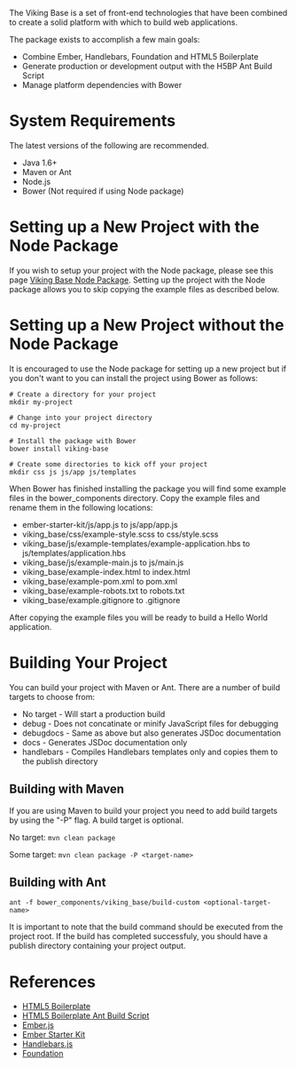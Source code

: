 The Viking Base is a set of front-end technologies that have been combined to create a solid platform with which to build web applications.

The package exists to accomplish a few main goals:

* Combine Ember, Handlebars, Foundation and HTML5 Boilerplate
* Generate production or development output with the H5BP Ant Build Script
* Manage platform dependencies with Bower

# System Requirements
The latest versions of the following are recommended.

* Java 1.6+
* Maven or Ant
* Node.js
* Bower (Not required if using Node package)

# Setting up a New Project with the Node Package
If you wish to setup your project with the Node package, please see this page [Viking Base Node Package](https://github.com/jneurock/viking-base-node-package). Setting up the project with the Node package allows you to skip copying the example files as described below.

# Setting up a New Project without the Node Package
It is encouraged to use the Node package for setting up a new project but if you don't want to you can install the project using Bower as follows:

```
# Create a directory for your project
mkdir my-project

# Change into your project directory
cd my-project

# Install the package with Bower
bower install viking-base

# Create some directories to kick off your project
mkdir css js js/app js/templates
```

When Bower has finished installing the package you will find some example files in the bower_components directory. Copy the example files and rename them in the following locations:

* ember-starter-kit/js/app.js to js/app/app.js
* viking_base/css/example-style.scss to css/style.scss
* viking_base/js/example-templates/example-application.hbs to js/templates/application.hbs
* viking_base/js/example-main.js to js/main.js
* viking_base/example-index.html to index.html
* viking_base/example-pom.xml to pom.xml
* viking_base/example-robots.txt to robots.txt
* viking_base/example.gitignore to .gitignore

After copying the example files you will be ready to build a Hello World application.

# Building Your Project
You can build your project with Maven or Ant. There are a number of build targets to choose from:

* No target - Will start a production build
* debug - Does not concatinate or minify JavaScript files for debugging
* debugdocs - Same as above but also generates JSDoc documentation
* docs - Generates JSDoc documentation only
* handlebars - Compiles Handlebars templates only and copies them to the publish directory

## Building with Maven
If you are using Maven to build your project you need to add build targets by using the "-P" flag. A build target is optional.

No target:
`mvn clean package`

Some target:
`mvn clean package -P <target-name>`

## Building with Ant
`ant -f bower_components/viking_base/build-custom <optional-target-name>`

It is important to note that the build command should be executed from the project root. If the build has completed successfuly, you should have a publish directory containing your project output.

# References
* [HTML5 Boilerplate](http://html5boilerplate.com/)
* [HTML5 Boilerplate Ant Build Script](https://github.com/h5bp/ant-build-script)
* [Ember.js](http://emberjs.com/)
* [Ember Starter Kit](https://github.com/emberjs/starter-kit)
* [Handlebars.js](http://handlebarsjs.com/)
* [Foundation](http://foundation.zurb.com/)